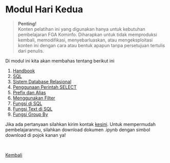 <h1>Modul Hari Kedua</h1>

>**Penting!**</br>Konten pelatihan ini yang digunakan hanya untuk kebutuhan pembelajaran FGA Kominfo. Diharapkan untuk tidak memproduksi kembali, memodifikasi, menyebarluaskan, atau mengeksploitasi konten ini dengan cara atau bentuk apapun tanpa persetujuan tertulis dari penulis.

<p>Di modul ini kita akan membahas tentang berikut ini</p>
<ol>
    <li><a href="https://github.com/AbelKristanto/learning-course/blob/main/fga2022/day-2/ppt-day2.pdf">Handbook</a></li>
    <li><a href="https://nbviewer.org/github/AbelKristanto/learning-course/blob/main/fga2022/day-2/Structured_Query_Language.ipynb">SQL</a></li>
    <li><a href="https://nbviewer.org/github/AbelKristanto/learning-course/blob/main/fga2022/day-2/Sistem_Database_Relasional.ipynb">Sistem Database Relasional</a></li>
    <li><a href="https://nbviewer.org/github/AbelKristanto/learning-course/blob/main/fga2022/day-2/Penggunaan_Perintah_SELECT_FROM.ipynb">Penggunaan Perintah SELECT</a></li>
    <li><a href="https://nbviewer.org/github/AbelKristanto/learning-course/blob/main/fga2022/day-2/Prefix_dan_Alias.ipynb">Prefix dan Alias</a></li>
    <li><a href="https://nbviewer.org/github/AbelKristanto/learning-course/blob/main/fga2022/day-2/Menggunakan_Filter.ipynb">Menggunakan Filter</a></li>
    <li><a href="https://nbviewer.org/github/AbelKristanto/learning-course/blob/main/fga2022/day-2/Fungsi_di_SQL.ipynb">Fungsi di SQL</a></li>
    <li><a href="https://nbviewer.org/github/AbelKristanto/learning-course/blob/main/fga2022/day-2/Fungsi_Text_di_SQL.ipynb">Fungsi Text di SQL</a></li>
    <li><a href="https://nbviewer.org/github/AbelKristanto/learning-course/blob/main/fga2022/day-2/Fungsi_Aggregate_dan_Group_By.ipynb">Fungsi Group By</a></li>
</ol>

Jika ada pertanyaan silahkan kirim kontak [kesini](https://id.linkedin.com/in/abelkristanto/in). Untuk mempermudah pembelajaranmu, silahkan download dokumen .ipynb dengan simbol download di pojok kanan ya!

</br>

[Kembali](https://github.com/AbelKristanto/learning-course/blob/main/fga2022/README.md)
